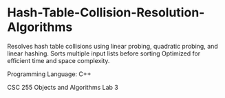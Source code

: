 # Hash-Table-Collision-Resolution-Algorithms

Resolves hash table collisions using linear probing, quadratic probing, and linear hashing. Sorts multiple input lists before sorting Optimized for efficient time and space complexity. 

Programming Language: C++

CSC 255 Objects and Algorithms Lab 3

